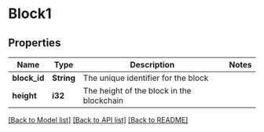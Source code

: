 # Block1

## Properties

Name | Type | Description | Notes
------------ | ------------- | ------------- | -------------
**block_id** | **String** | The unique identifier for the block | 
**height** | **i32** | The height of the block in the blockchain | 

[[Back to Model list]](../README.md#documentation-for-models) [[Back to API list]](../README.md#documentation-for-api-endpoints) [[Back to README]](../README.md)


